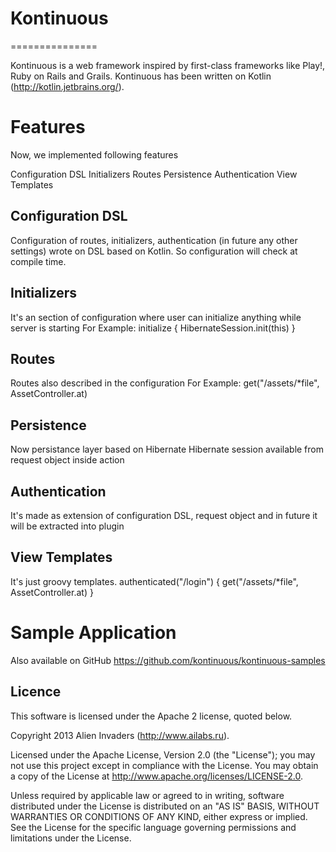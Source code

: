 # Kontinuous
===============

Kontinuous is a web framework inspired by first-class frameworks like Play!, Ruby on Rails and Grails.
Kontinuous has been written on Kotlin (http://kotlin.jetbrains.org/).

# Features

Now, we implemented following features

Configuration DSL
Initializers
Routes
Persistence
Authentication
View Templates

## Configuration DSL
Configuration of routes, initializers, authentication (in future any other settings) wrote on DSL based on Kotlin. So configuration will check at compile time.

## Initializers
It's an section of configuration where user can initialize anything while server is starting
For Example:
initialize {
            HibernateSession.init(this)
        }

## Routes
Routes also described in the configuration
For Example:
 get("/assets/*file", AssetController.at)

## Persistence
Now persistance layer based on Hibernate
Hibernate session available from request object inside action

## Authentication
It's made as extension of configuration DSL, request object and in future it will be extracted into plugin

## View Templates
It's just groovy templates.
        authenticated("/login") {
            get("/assets/*file", AssetController.at)
        }


# Sample Application
Also available on GitHub https://github.com/kontinuous/kontinuous-samples

## Licence

This software is licensed under the Apache 2 license, quoted below.

Copyright 2013 Alien Invaders (http://www.ailabs.ru).

Licensed under the Apache License, Version 2.0 (the "License"); you may not use this project except in compliance with the License. You may obtain a copy of the License at http://www.apache.org/licenses/LICENSE-2.0.

Unless required by applicable law or agreed to in writing, software distributed under the License is distributed on an "AS IS" BASIS, WITHOUT WARRANTIES OR CONDITIONS OF ANY KIND, either express or implied. See the License for the specific language governing permissions and limitations under the License.
